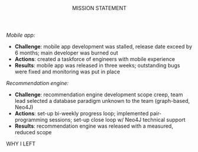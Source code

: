 <header>MISSION STATEMENT</header>

_Mobile app:_

- **Challenge**: mobile app development was stalled, release date exceed by 6 months; main developer was burned out
- **Actions**: created a taskforce of engineers with mobile experience
- **Results**: mobile app was released in three weeks; outstanding bugs were fixed and monitoring was put in place

_Recommendation engine:_

- **Challenge**: recommendation engine development scope creep, team lead selected a database paradigm unknown to the team (graph-based, Neo4J)
- **Actions**: set-up bi-weekly progress loop; implemented pair-programming sessions; set-up close loop w/ Neo4J technical support
- **Results**: recommendation engine was released with a measured, reduced scope

<footer>WHY I LEFT</footer>
